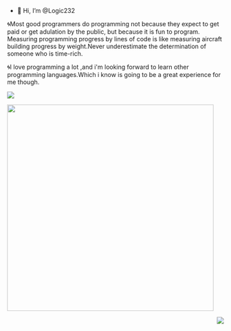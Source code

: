 - 👋 Hi, I’m @Logic232

🌀Most good programmers do programming not because they expect to get paid or get adulation by the public, but because it is fun to program.
Measuring programming progress by lines of code is like measuring aircraft building progress by weight.Never underestimate the determination of someone who is time-rich.

🌀I love programming a lot ,and i'm looking forward to learn other programming languages.Which i know is going to be a great experience for me though.

   
<!---
Logic232/Logic232 is a ✨ special ✨ repository because its `README.md` (this file) appears on your GitHub profile.
You can click the Preview link to take a look at your changes.
--->

   
  <img src="https://github-readme-stats.vercel.app/api?username=Logic232&amp;bg_color=30,e96443,904e95&amp;title_color=fff&amp;text_color=fff">
</p>

<p align = "left">
  <img src = "https://github-readme-stats.vercel.app/api/top-langs/?username=Logic232&theme=radical&layout=compact" width="480">
</p>

<p align = "right">
<img src="http://github-readme-streak-stats.herokuapp.com?user=Logic232&theme=tokyonight&amp;date_format=M%20j%5B%2C%20Y%5D">
</p>




 
 
 
